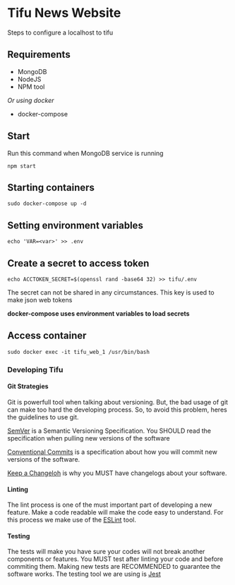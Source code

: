 # Tifu News Website
Steps to configure a localhost to tifu

## Requirements

* MongoDB
* NodeJS
* NPM tool

*Or using docker*

* docker-compose

## Start
Run this command when MongoDB service is running

`npm start`

## Starting containers

`sudo docker-compose up -d`

## Setting environment variables

`echo 'VAR=<var>' >> .env`

## Create a secret to access token

`echo ACCTOKEN_SECRET=$(openssl rand -base64 32) >> tifu/.env`

The secret can not be shared in any circumstances. This key is used to make json web tokens

**docker-compose uses environment variables to load secrets**

## Access container

`sudo docker exec -it tifu_web_1 /usr/bin/bash`

### Developing Tifu

#### Git Strategies

Git is powerfull tool when talking about versioning. But, the bad usage of git can make too hard the developing process. 
So, to avoid this problem, heres the guidelines to use git.

[SemVer](https://semver.org/) is a Semantic Versioning Specification. You SHOULD read the specification when pulling new versions of the software

[Conventional Commits](https://www.conventionalcommits.org/en/v1.0.0-beta.2/#specification) is a specification about how you will commit new versions of the software.

[Keep a Changeloh](https://keepachangelog.com/en/1.0.0/) is why you MUST have changelogs about your software. 

#### Linting

The lint process is one of the must important part of developing a new feature. Make a code readable will make the code easy to understand.
For this process we make use of the [ESLint](https://eslint.org/) tool.

#### Testing

The tests will make you have sure your codes will not break another components or features. You MUST test after linting your code and before commiting them. 
Making new tests are RECOMMENDED to guarantee the software works. The testing tool we are using is [Jest](https://jestjs.io/)
